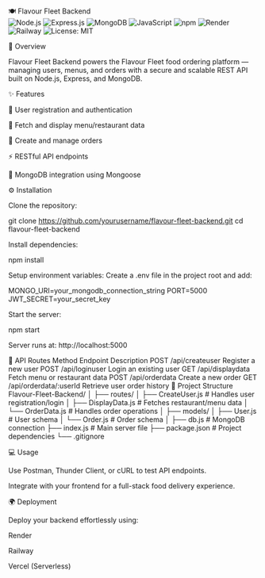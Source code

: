 🍽️ Flavour Fleet Backend
</br>
![Node.js](https://img.shields.io/badge/Node.js-339933?style=for-the-badge&logo=node.js&logoColor=white)
![Express.js](https://img.shields.io/badge/Express.js-000000?style=for-the-badge&logo=express&logoColor=white)
![MongoDB](https://img.shields.io/badge/MongoDB-4EA94B?style=for-the-badge&logo=mongodb&logoColor=white)
![JavaScript](https://img.shields.io/badge/JavaScript-F7E01D?style=for-the-badge&logo=javascript&logoColor=black)
![npm](https://img.shields.io/badge/npm-CB3837?style=for-the-badge&logo=npm&logoColor=white)
![Render](https://img.shields.io/badge/Deployed%20on-Render-3f7fca?style=for-the-badge&logo=render&logoColor=white)
![Railway](https://img.shields.io/badge/Compatible%20with-Railway-0B0D0E?style=for-the-badge&logo=railway&logoColor=white)
![License: MIT](https://img.shields.io/badge/License-MIT-yellow.svg?style=for-the-badge)


🧠 Overview

Flavour Fleet Backend powers the Flavour Fleet food ordering platform — managing users, menus, and orders with a secure and scalable REST API built on Node.js, Express, and MongoDB.

✨ Features

🔐 User registration and authentication

🍔 Fetch and display menu/restaurant data

🧾 Create and manage orders

⚡ RESTful API endpoints

🧩 MongoDB integration using Mongoose

⚙️ Installation

Clone the repository:

git clone https://github.com/yourusername/flavour-fleet-backend.git
cd flavour-fleet-backend


Install dependencies:

npm install


Setup environment variables:
Create a .env file in the project root and add:

MONGO_URI=your_mongodb_connection_string
PORT=5000
JWT_SECRET=your_secret_key


Start the server:

npm start


Server runs at: http://localhost:5000

🚀 API Routes
Method	Endpoint	Description
POST	/api/createuser	Register a new user
POST	/api/loginuser	Login an existing user
GET	/api/displaydata	Fetch menu or restaurant data
POST	/api/orderdata	Create a new order
GET	/api/orderdata/:userId	Retrieve user order history
📁 Project Structure
Flavour-Fleet-Backend/
│
├── routes/
│   ├── CreateUser.js        # Handles user registration/login
│   ├── DisplayData.js       # Fetches restaurant/menu data
│   └── OrderData.js         # Handles order operations
│
├── models/
│   ├── User.js              # User schema
│   └── Order.js             # Order schema
│
├── db.js                    # MongoDB connection
├── index.js                 # Main server file
├── package.json             # Project dependencies
└── .gitignore

💻 Usage

Use Postman, Thunder Client, or cURL to test API endpoints.

Integrate with your frontend for a full-stack food delivery experience.

🌍 Deployment

Deploy your backend effortlessly using:

Render

Railway

Vercel (Serverless)

